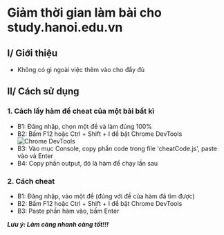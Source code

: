 # Giảm thời gian làm bài cho study.hanoi.edu.vn
## I/ Giới thiệu
- Không có gì ngoài việc thêm vào cho đầy đủ
## II/ Cách sử dụng
### 1. Cách lấy hàm để cheat của một bài bất kì
  - B1: Đăng nhập, chọn một đề và làm đúng 100%
  - B2: Bấm F12 hoặc Ctrl + Shift + I để bật Chrome DevTools
  ![Chrome DevTools](https://github.com/TekNoCow/Cheat_strudy.hanoi.edu.vn/edit/master/img/cdb.PNG)
  - B3: Vào mục Console, copy phần code trong file 'cheatCode.js', paste vào và Enter
  - B4: Copy phần output, đó là hàm để chạy lần sau
### 2. Cách cheat
  - B1: Đăng nhập, vào một đề (đúng với đề của hàm đã tìm được)
  - B2: Bấm F12 hoặc Ctrl + Shift + I để bật Chrome DevTools
  - B3: Paste phần hàm vào, bấm Enter
  
  ***Lưu ý: Làm càng nhanh càng tốt!!!***
